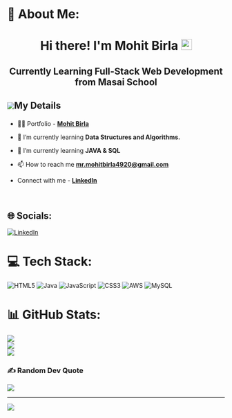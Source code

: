 # 💫 About Me:
<h1 align="center">Hi there! I'm Mohit Birla <img src="https://media.giphy.com/media/hvRJCLFzcasrR4ia7z/giphy.gif" width="25px"> </h1>
<h2 align="center">Currently Learning Full-Stack Web Development from Masai School </h2>

## <p style="display:flex; align-items: center"> <img src="https://img.icons8.com/color/48/000000/user-male-circle--v2.png"/> My Details </p> 

- 👨‍💻 Portfolio - **[Mohit Birla](https://mohitbirla20.github.io/)**

- 🌱 I’m currently learning **Data Structures and Algorithms.**

- 🌱 I’m currently learning **JAVA & SQL**

- 📫 How to reach me **mr.mohitbirla4920@gmail.com**

- Connect with me - **[LinkedIn](https://www.linkedin.com/in/mohit-birla-b196bb233/)**

<br/>


## 🌐 Socials:
[![LinkedIn](https://img.shields.io/badge/LinkedIn-%230077B5.svg?logo=linkedin&logoColor=white)](https://linkedin.com/in/mohit-birla-b196bb233/) 

# 💻 Tech Stack:
![HTML5](https://img.shields.io/badge/html5-%23E34F26.svg?style=for-the-badge&logo=html5&logoColor=white) ![Java](https://img.shields.io/badge/java-%23ED8B00.svg?style=for-the-badge&logo=java&logoColor=white) ![JavaScript](https://img.shields.io/badge/javascript-%23323330.svg?style=for-the-badge&logo=javascript&logoColor=%23F7DF1E) ![CSS3](https://img.shields.io/badge/css3-%231572B6.svg?style=for-the-badge&logo=css3&logoColor=white) ![AWS](https://img.shields.io/badge/AWS-%23FF9900.svg?style=for-the-badge&logo=amazon-aws&logoColor=white) ![MySQL](https://img.shields.io/badge/mysql-%2300f.svg?style=for-the-badge&logo=mysql&logoColor=white)
# 📊 GitHub Stats:
![](https://github-readme-stats.vercel.app/api?username=mohitbirla20&theme=dark&hide_border=false&include_all_commits=true&count_private=true)<br/>
![](https://github-readme-streak-stats.herokuapp.com/?user=mohitbirla20&theme=dark&hide_border=false)<br/>
![](https://github-readme-stats.vercel.app/api/top-langs/?username=mohitbirla20&theme=dark&hide_border=false&include_all_commits=true&count_private=true&layout=compact)

### ✍️ Random Dev Quote
![](https://quotes-github-readme.vercel.app/api?type=horizontal&theme=radical)

---
[![](https://visitcount.itsvg.in/api?id=mohitbirla20&icon=0&color=0)](https://visitcount.itsvg.in)
